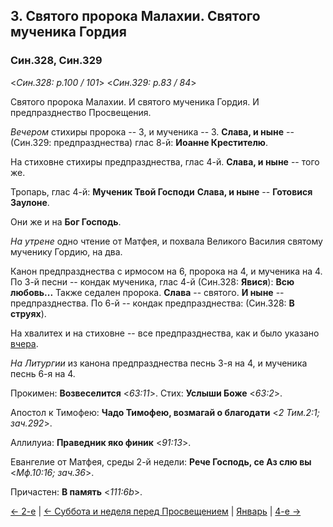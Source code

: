 
## 3. Святого пророка Малахии. Святого мученика Гордия

### Син.328, Син.329

<*Син.328: p.100 / 101*>
<*Син.329: p.83 / 84*>

Святого пророка Малахии. 
И святого мученика Гордия. 
И предпразднество Просвещения.

*Вечером* стихиры пророка -- 3, и мученика -- 3. 
**Слава, и ныне** -- (Син.329: предпразднества) глас 8-й: **Иоанне Крестителю**.

На стиховне стихиры предпразднества, глас 4-й.
**Слава, и ныне** -- того же. 

Тропарь, глас 4-й: **Мученик Твой Господи**
**Слава, и ныне** -- **Готовися Заулоне**.

Они же и на **Бог Господь**.

*На утрене* одно чтение от Матфея, и похвала Великого Василия святому мученику Гордию, на два.

Канон предпразднества с ирмосом на 6, пророка на 4, и мученика на 4.
По 3-й песни -- кондак мученика, глас 4-й (Син.328: **Явися**): **Всю любовь...**
Также седален пророка. **Слава** -- святого. **И ныне** -- предпразднества. 
По 6-й -- кондак предпразднества: (Син.328: **В струях**). 

На хвалитех и на стиховне -- все предпразднества, как и было указано [вчера](01_02_SAB.ru.md).

*На Литургии* из канона предпразднества песнь 3-я на 4, и мученика песнь 6-я на 4. 

Прокимен: **Возвеселится** <*63:11*>. 
Стих: **Услыши Боже** <*63:2*>.

Апостол к Тимофею: **Чадо Тимофею, возмагай о благодати** <*2 Тим.2:1; зач.292*>. 

Аллилуиа: **Праведник яко финик** <*91:13*>.

Евангелие от Матфея, среды 2-й недели: **Рече Господь, се Аз слю вы** <*Мф.10:16; зач.36*>. 

Причастен: **В память** <*111:6b*>.

[← 2-е](01_02_SAB.ru.md)
| [← Суббота и неделя перед Просвещением](01_02_X_SAB.ru.md)
| [Январь](README.md#3-й) 
| [4-е →](01_04_SAB.ru.md)
